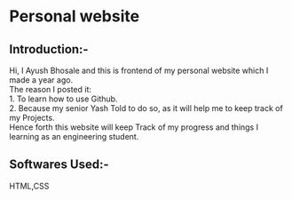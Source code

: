 # Personal website
<h2>Introduction:-</h2>
<p>
Hi, I Ayush Bhosale and this is frontend of my personal website which I made a year ago.<br>
The reason I posted it:<br>
1. To learn how to use Github.<br>
2. Because my senior Yash Told to do so, as it will help me to keep track of my Projects.<br>
Hence forth this website will keep Track of my progress and things I learning as an engineering student.
</p>
<h2>Softwares Used:-</h2>
<p>HTML,CSS</p>

